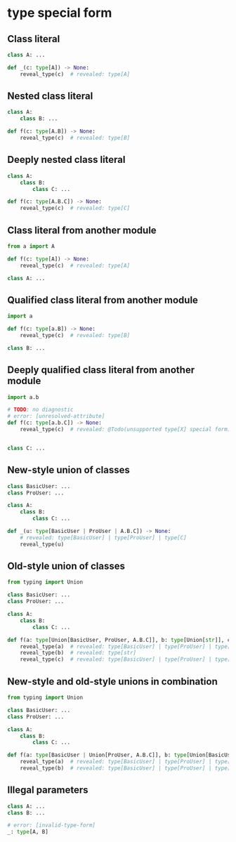 # type special form

## Class literal

```py
class A: ...

def _(c: type[A]) -> None:
    reveal_type(c)  # revealed: type[A]
```

## Nested class literal

```py
class A:
    class B: ...

def f(c: type[A.B]) -> None:
    reveal_type(c)  # revealed: type[B]
```

## Deeply nested class literal

```py
class A:
    class B:
        class C: ...

def f(c: type[A.B.C]) -> None:
    reveal_type(c)  # revealed: type[C]
```

## Class literal from another module

```py
from a import A

def f(c: type[A]) -> None:
    reveal_type(c)  # revealed: type[A]
```

```py path=a.py
class A: ...
```

## Qualified class literal from another module

```py
import a

def f(c: type[a.B]) -> None:
    reveal_type(c)  # revealed: type[B]
```

```py path=a.py
class B: ...
```

## Deeply qualified class literal from another module

```py path=a/test.py
import a.b

# TODO: no diagnostic
# error: [unresolved-attribute]
def f(c: type[a.b.C]) -> None:
    reveal_type(c)  # revealed: @Todo(unsupported type[X] special form)
```

```py path=a/__init__.py
```

```py path=a/b.py
class C: ...
```

## New-style union of classes

```py
class BasicUser: ...
class ProUser: ...

class A:
    class B:
        class C: ...

def _(u: type[BasicUser | ProUser | A.B.C]) -> None:
    # revealed: type[BasicUser] | type[ProUser] | type[C]
    reveal_type(u)


```

## Old-style union of classes

```py
from typing import Union

class BasicUser: ...
class ProUser: ...

class A:
    class B:
        class C: ...

def f(a: type[Union[BasicUser, ProUser, A.B.C]], b: type[Union[str]], c: type[Union[BasicUser, Union[ProUser, A.B.C]]]):
    reveal_type(a)  # revealed: type[BasicUser] | type[ProUser] | type[C]
    reveal_type(b)  # revealed: type[str]
    reveal_type(c)  # revealed: type[BasicUser] | type[ProUser] | type[C]
```

## New-style and old-style unions in combination

```py
from typing import Union

class BasicUser: ...
class ProUser: ...

class A:
    class B:
        class C: ...

def f(a: type[BasicUser | Union[ProUser, A.B.C]], b: type[Union[BasicUser | Union[ProUser, A.B.C | str]]]):
    reveal_type(a)  # revealed: type[BasicUser] | type[ProUser] | type[C]
    reveal_type(b)  # revealed: type[BasicUser] | type[ProUser] | type[C] | type[str]
```

## Illegal parameters

```py
class A: ...
class B: ...

# error: [invalid-type-form]
_: type[A, B]
```
